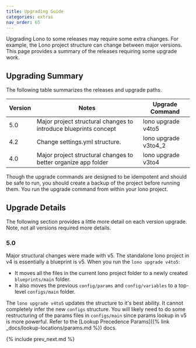 ```yaml
---
title: Upgrading Guide
categories: extras
nav_order: 65
---
```


Upgrading Lono to some releases may require some extra changes. For example, the Lono project structure can change between major versions. This page provides a summary of the releases requiring some upgrade work.

## Upgrading Summary

The following table summarizes the releases and upgrade paths.

Version | Notes | Upgrade Command
--- | --- | ---
5.0 | Major project structural changes to introduce blueprints concept  | lono upgrade v4to5
4.2 | Change settings.yml structure.  | lono upgrade v3to4_2
4.0 | Major project structural changes to better organize app folder  | lono upgrade v3to4

Though the upgrade commands are designed to be idempotent and should be safe to run, you should create a backup of the project before running them. You run the upgrade command from within your lono project.

## Upgrade Details

The following section provides a little more detail on each version upgrade. Note, not all versions required more details.

### 5.0

Major structural changes were made with v5. The standalone lono project in v4 is essentially a blueprint is v5. When you run the `lono upgrade v4to5`:

* It moves all the files in the current lono project folder to a newly created `blueprints/main` folder.
* It also moves the previous `config/params` and `config/variables` to a top-level `configs/main` folder.

The `lono upgrade v4to5` updates the structure to it's best ability. It cannot completely infer the new `configs` structure. You will likely need to do some restructuring of the params files in `configs/main` since params lookup in v5 is more powerful.  Refer to the [Lookup Precedence Params]({% link _docs/lookup-locations/params.md %}) docs.

{% include prev_next.md %}
